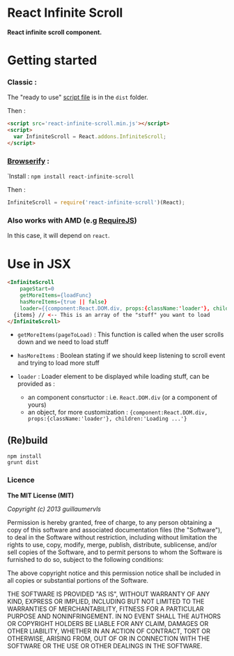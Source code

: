 React Infinite Scroll
=====================

**React infinite scroll component.**

# Getting started

### Classic :

The "ready to use" [script file](https://raw.github.com/guillaumervls/react-infinite-scroll/master/dist/react-infinite-scroll.min.js)
is in the `dist` folder.

Then :
```html
<script src='react-infinite-scroll.min.js'></script>
<script>
  var InfiniteScroll = React.addons.InfiniteScroll;
</script>
```

### [Browserify](https://github.com/substack/node-browserify) :
̀
Install : `npm install react-infinite-scroll`

Then :
```javascript
InfiniteScroll = require('react-infinite-scroll')(React);
```

### Also works with AMD (e.g [RequireJS](http://requirejs.org))

In this case, it will depend on `react`.


# Use in JSX

```html
<InfiniteScroll 
    pageStart=0
    getMoreItems={loadFunc}
    hasMoreItems={true || false}
    loader={{component:React.DOM.div, props:{className:'loader'}, children:'Loading ...'}}>
  {items} // <-- This is an array of the "stuff" you want to load
</InfiniteScroll>
```

- `getMoreItems(pageToLoad)` : This function is called when the user scrolls down
                               and we need to load stuff

- `hasMoreItems` : Boolean stating if we should keep listening to scroll event and
                   trying to load more stuff

- `loader` : Loader element to be displayed while loading stuff, can be provided as :

    * an component consrtuctor : i.e. `React.DOM.div` (or a component of yours)
    * an object, for more customization :
    `{component:React.DOM.div, props:{className:'loader'}, children:'Loading ...'}`


## (Re)build

```
npm install
grunt dist
```

### Licence

**The MIT License (MIT)**

*Copyright (c) 2013 guillaumervls*

Permission is hereby granted, free of charge, to any person obtaining a copy of
this software and associated documentation files (the "Software"), to deal in
the Software without restriction, including without limitation the rights to
use, copy, modify, merge, publish, distribute, sublicense, and/or sell copies of
the Software, and to permit persons to whom the Software is furnished to do so,
subject to the following conditions:

The above copyright notice and this permission notice shall be included in all
copies or substantial portions of the Software.

THE SOFTWARE IS PROVIDED "AS IS", WITHOUT WARRANTY OF ANY KIND, EXPRESS OR
IMPLIED, INCLUDING BUT NOT LIMITED TO THE WARRANTIES OF MERCHANTABILITY, FITNESS
FOR A PARTICULAR PURPOSE AND NONINFRINGEMENT. IN NO EVENT SHALL THE AUTHORS OR
COPYRIGHT HOLDERS BE LIABLE FOR ANY CLAIM, DAMAGES OR OTHER LIABILITY, WHETHER
IN AN ACTION OF CONTRACT, TORT OR OTHERWISE, ARISING FROM, OUT OF OR IN
CONNECTION WITH THE SOFTWARE OR THE USE OR OTHER DEALINGS IN THE SOFTWARE.
